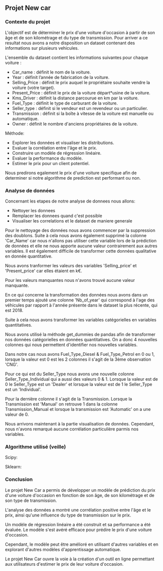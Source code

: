 ## Projet New car

### Contexte du projet

L'objectif est de déterminer le prix d'une voiture d'occasion à partir de son âge et de son kilométrage et du type de transmission. Pour arriver a ce resultat nous avons a notre disposition un dataset contenant des informations sur plusieurs vehicules. 

L'ensemble du dataset contient les informations suivantes pour chaque voiture :

  * Car_name : définit le nom de la voiture.
  * Year : définit l’année de fabrication de la voiture.
  * Selling_Price : définit le prix auquel le propriétaire souhaite vendre la voiture (votre target).
  * Present_Price : définit le prix de la voiture départ*usine de la voiture.
  * Kms_Driver : définit la distance parcourue en km par la voiture.
  * Fuel_Type : définit le type de carburant de la voiture.
  * Seller_type : définit si le vendeur est un revendeur ou un particulier.
  * Transmission : définit si la boîte à vitesse de la voiture est manuelle ou automatique.
  * Owner : définit le nombre d'anciens propriétaires de la voiture.

Méthode:

  * Explorer les données et visualiser les distributions.
  * Evaluer la corrélation entre l'âge et le prix.
  * Construire un modèle de régression linéaire.
  * Evaluer la performance du modèle.
  * Estimer le prix pour un client potentiel.

Nous predirons egalement le prix d'une voiture specifique afin de determiner si notre algorithme de prediction est performant ou non.

### Analyse de données

Concernant les etapes de notre analyse de donnees nous allons:

 * Nettoyer les donnees
 * Remplacer les donnees quand c'est possible
 * Visualiser les correlations et le dataset de maniere generale

Pour le nettoyage des données nous avons commencer par la suppression des doublons. Suite à cela nous avons également supprimé la colonne 'Car_Name' car nous n'allons pas utiliser cette variable lors de la prédiction de données et elle ne nous apporte aucune valeur contrairement aux autres variables. Il est également difficile de transformer cette données qualitative en donnée quantitative. 

Nous avons tranformer les valeurs des variables 'Selling_price' et 'Present_price' car elles étaient en k€. 

Pour les valeurs manquantes nous n'avons trouvé aucune valeur manquante. 

En ce qui concerne la transformation des données nous avons dans un premier temps ajouté une colonne 'Nb_of_year' qui correspond à l'age des véhicules par rapport à l'année présente dans le dataset la plus récente, qui est 2018.

Suite à cela nous avons transformer les variables catégorielles en variables quantitatives. 

Nous avons utilisé la méthode get_dummies de pandas afin de transformer nos données catégorielles en données quantitatives. On a donc 4 nouvelles colonnes qui nous permettent d'identifier nos nouvelles variables.

Dans notre cas nous avons Fuel_Type_Diesel & Fuel_Type_Petrol en 0 ou 1, lorsque la valeur est 0 est les 2 colonnes il s'agit de la 3ème observation 'CNG'.

Pour ce qui est du Seller_Type nous avons une nouvelle colonne Seller_Type_Individual qui a aussi des valeurs 0 & 1. Lorsque la valeur est de 0 le Seller_Type est un 'Dealer' et lorsque la valeur est de 1 le Seller_Type est un 'Individual'.

Pour la dernière colonne il s'agit de la Transmission. Lorsque la Transmission est 'Manual' on retrouve 1 dans la colonne Transmission_Manual et lorsque la transmission est 'Automatic' on a une valeur de 0.

Nous arrivons maintenant à la partie visualisation de données. Cependant, nous n'avons remarqué aucune corrélation particulière parmis nos variables.

### Algorithme utilisé (veille)

Scipy:

Sklearn:


### Conclusion

Le projet New Car a permis de développer un modèle de prédiction du prix d'une voiture d'occasion en fonction de son âge, de son kilométrage et de son type de transmission.

L'analyse des données a montré une corrélation positive entre l'âge et le prix, ainsi qu'une influence du type de transmission sur le prix.

Un modèle de régression linéaire a été construit et sa performance a été évaluée. Le modèle s'est avéré efficace pour prédire le prix d'une voiture d'occasion.

Cependant, le modèle peut être amélioré en utilisant d'autres variables et en explorant d'autres modèles d'apprentissage automatique.

Le projet New Car ouvre la voie à la création d'un outil en ligne permettant aux utilisateurs d'estimer le prix de leur voiture d'occasion.